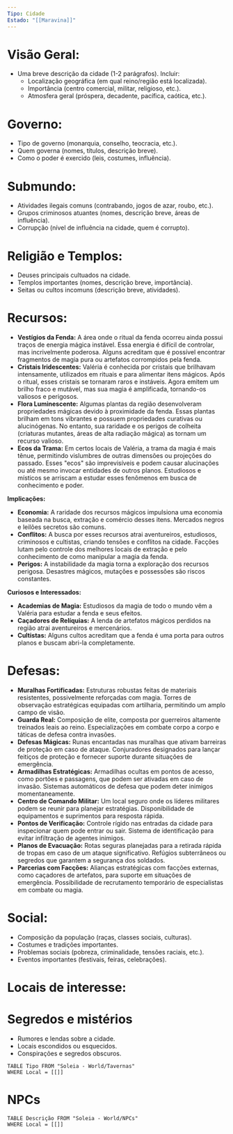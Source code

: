 ```yaml
---
Tipo: Cidade
Estado: "[[Maravina]]"
---
```

# Visão Geral:

*   Uma breve descrição da cidade (1-2 parágrafos). Incluir:
    *   Localização geográfica (em qual reino/região está localizada).
    *   Importância (centro comercial, militar, religioso, etc.).
    *   Atmosfera geral (próspera, decadente, pacífica, caótica, etc.).

# Governo:

*   Tipo de governo (monarquia, conselho, teocracia, etc.).
*   Quem governa (nomes, títulos, descrição breve).
*   Como o poder é exercido (leis, costumes, influência).

# Submundo:

*   Atividades ilegais comuns (contrabando, jogos de azar, roubo, etc.).
*   Grupos criminosos atuantes (nomes, descrição breve, áreas de influência).
*   Corrupção (nível de influência na cidade, quem é corrupto).

# Religião e Templos:

*   Deuses principais cultuados na cidade.
*   Templos importantes (nomes, descrição breve, importância).
*   Seitas ou cultos incomuns (descrição breve, atividades).

# Recursos:

- **Vestígios da Fenda:** A área onde o ritual da fenda ocorreu ainda possui traços de energia mágica instável. Essa energia é difícil de controlar, mas incrivelmente poderosa. Alguns acreditam que é possível encontrar fragmentos de magia pura ou artefatos corrompidos pela fenda.
- **Cristais Iridescentes:** Valéria é conhecida por cristais que brilhavam intensamente, utilizados em rituais e para alimentar itens mágicos. Após o ritual, esses cristais se tornaram raros e instáveis. Agora emitem um brilho fraco e mutável, mas sua magia é amplificada, tornando-os valiosos e perigosos.
- **Flora Luminescente:** Algumas plantas da região desenvolveram propriedades mágicas devido à proximidade da fenda. Essas plantas brilham em tons vibrantes e possuem propriedades curativas ou alucinógenas. No entanto, sua raridade e os perigos de colheita (criaturas mutantes, áreas de alta radiação mágica) as tornam um recurso valioso.
- **Ecos da Trama:** Em certos locais de Valéria, a trama da magia é mais tênue, permitindo vislumbres de outras dimensões ou projeções do passado. Esses "ecos" são imprevisíveis e podem causar alucinações ou até mesmo invocar entidades de outros planos. Estudiosos e místicos se arriscam a estudar esses fenômenos em busca de conhecimento e poder.

**Implicações:**

- **Economia:** A raridade dos recursos mágicos impulsiona uma economia baseada na busca, extração e comércio desses itens. Mercados negros e leilões secretos são comuns.
- **Conflitos:** A busca por esses recursos atrai aventureiros, estudiosos, criminosos e cultistas, criando tensões e conflitos na cidade. Facções lutam pelo controle dos melhores locais de extração e pelo conhecimento de como manipular a magia da fenda.
- **Perigos:** A instabilidade da magia torna a exploração dos recursos perigosa. Desastres mágicos, mutações e possessões são riscos constantes.

**Curiosos e Interessados:**

- **Academias de Magia:** Estudiosos da magia de todo o mundo vêm a Valéria para estudar a fenda e seus efeitos.
- **Caçadores de Relíquias:** A lenda de artefatos mágicos perdidos na região atrai aventureiros e mercenários.
- **Cultistas:** Alguns cultos acreditam que a fenda é uma porta para outros planos e buscam abri-la completamente.

# Defesas:

- **Muralhas Fortificadas:** Estruturas robustas feitas de materiais resistentes, possivelmente reforçadas com magia. Torres de observação estratégicas equipadas com artilharia, permitindo um amplo campo de visão.
- **Guarda Real:** Composição de elite, composta por guerreiros altamente treinados leais ao reino. Especializações em combate corpo a corpo e táticas de defesa contra invasões.
- **Defesas Mágicas:** Runas encantadas nas muralhas que ativam barreiras de proteção em caso de ataque. Conjuradores designados para lançar feitiços de proteção e fornecer suporte durante situações de emergência.
- **Armadilhas Estratégicas:** Armadilhas ocultas em pontos de acesso, como portões e passagens, que podem ser ativadas em caso de invasão. Sistemas automáticos de defesa que podem deter inimigos momentaneamente.
- **Centro de Comando Militar:** Um local seguro onde os líderes militares podem se reunir para planejar estratégias. Disponibilidade de equipamentos e suprimentos para resposta rápida.
- **Pontos de Verificação:** Controle rígido nas entradas da cidade para inspecionar quem pode entrar ou sair. Sistema de identificação para evitar infiltração de agentes inimigos.
- **Planos de Evacuação:** Rotas seguras planejadas para a retirada rápida de tropas em caso de um ataque significativo. Refúgios subterrâneos ou segredos que garantem a segurança dos soldados.
- **Parcerias com Facções:** Alianças estratégicas com facções externas, como caçadores de artefatos, para suporte em situações de emergência. Possibilidade de recrutamento temporário de especialistas em combate ou magia.

# Social:

*   Composição da população (raças, classes sociais, culturas).
*   Costumes e tradições importantes.
*   Problemas sociais (pobreza, criminalidade, tensões raciais, etc.).
*   Eventos importantes (festivais, feiras, celebrações).

# Locais de interesse:



# Segredos e mistérios

- Rumores e lendas sobre a cidade.
- Locais escondidos ou esquecidos.
- Conspirações e segredos obscuros.

```dataview
TABLE Tipo FROM "Soleia - World/Tavernas"
WHERE Local = [[]]
```

# NPCs
```dataview
TABLE Descrição FROM "Soleia - World/NPCs"
WHERE Local = [[]]
```


